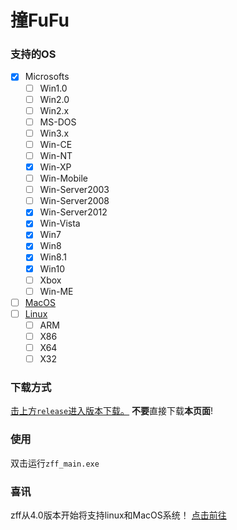 # 撞FuFu

### 支持的OS

- [x] Microsofts
  - [ ] Win1.0
  - [ ] Win2.0
  - [ ] Win2.x
  - [ ] MS-DOS
  - [ ] Win3.x
  - [ ] Win-CE
  - [ ] Win-NT
  - [x] Win-XP
  - [ ] Win-Mobile
  - [ ] Win-Server2003
  - [ ] Win-Server2008
  - [x] Win-Server2012
  - [x] Win-Vista
  - [x] Win7
  - [x] Win8
  - [x] Win8.1
  - [x] Win10
  - [ ] Xbox
  - [ ] Win-ME
- [ ] [MacOS](https://github.com/langong-dev/Zff.git)
- [ ] [Linux](https://github.com/langong-dev/Zff.git)
  - [ ] ARM
  - [ ] X86
  - [ ] X64
  - [ ] X32

### 下载方式
[击上方```release```进入版本下载。](https://github.com/ohzff/zff-Win/releases)
**不要**直接下载**本页面**!

### 使用

双击运行`zff_main.exe`

### 喜讯

zff从4.0版本开始将支持linux和MacOS系统！
[点击前往](https://github.com/ohzff/Zff/)
